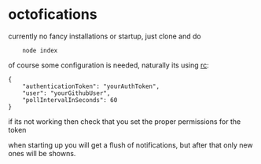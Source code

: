 # octofications

currently no fancy installations or startup, just clone and do
```
	node index
```
of course some configuration is needed, naturally its using [rc](https://github.com/dominictarr/rc): 
```
{
	"authenticationToken": "yourAuthToken",
	"user": "yourGithubUser",
	"pollIntervalInSeconds": 60	
}
```
if its not working then check that you set the proper permissions for the token

when starting up you will get a flush of notifications, but after that only new ones will be showns.
